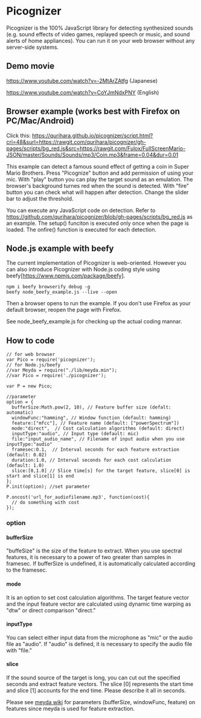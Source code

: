 Picognizer
===============

Picognizer is the 100% JavaScript library for detecting synthesized sounds (e.g. sound effects of video games, replayed speech or music, and sound alerts of home appliances).
You can run it on your web browser without any server-side systems.

## Demo movie
https://www.youtube.com/watch?v=-2MtArZAtfg (Japanese)

https://www.youtube.com/watch?v=CoYJmNdxPNY (English)


## Browser example (works best with Firefox on PC/Mac/Android)

Click this:
https://qurihara.github.io/picognizer/script.html?cri=48&surl=https://rawgit.com/qurihara/picognizer/gh-pages/scripts/bg_red.js&src=https://rawgit.com/Fulox/FullScreenMario-JSON/master/Sounds/Sounds/mp3/Coin.mp3&frame=0.04&dur=0.01

This example can detect a famous sound effect of getting a coin in Super Mario Brothers.
Press "Picognize" button and add permission of using your mic.
With "play" button you can play the target sound as an emulation.
The browser's background turnes red when the sound is detected.
With "fire" button you can check what will happen after detection.
Change the slider bar to adjust the threshold.

You can execute any JavaScript code on detection.
Refer to https://github.com/qurihara/picognizer/blob/gh-pages/scripts/bg_red.js as an example.
The setup() funciton is executed only once when the page is loaded.
The onfire() function is executed for each detection.

## Node.js example with beefy

The current implementation of Picognizer is web-oriented.
However you can also introduce Picognizer with Node.js coding style using beefy[https://www.npmjs.com/package/beefy].

    npm i beefy browserify debug -g
    beefy node_beefy_example.js --live --open

Then a browser opens to run the example.
If you don't use Firefox as your default browser, reopen the page with Firefox.

See node_beefy_example.js for checking up the actual coding mannar.

## How to code
    // for web browser
    var Pico = require('picognizer');
    // for Node.js/beefy
    //var Meyda = require("./lib/meyda.min");
    //var Pico = require('./picognizer');

    var P = new Pico;

    //parameter
    option = {
      bufferSize:Math.pow(2, 10), // Feature buffer size (defalt: automatic)
      windowFunc:"hamming", // Window function (default: hamming)
      feature:["mfcc"], // Feature name (default: ["powerSpectrum"])
      mode:"direct",  // Cost calculation algorithms (default: direct)
      inputType:"audio", // Input type (default: mic)
      file:"input_audio_name", // Filename of input audio when you use inputType:"audio"
      framesec:0.1,  // Interval seconds for each feature extraction (default: 0.02)
      duration:1.0, // Interval seconds for each cost calculation (default: 1.0)
      slice:[0,1.0] // Slice time[s] for the target feature, slice[0] is start and slice[1] is end
    };
    P.init(option); //set parameter

    P.oncost('url_for_audiofilename.mp3', function(cost){
      // do something with cost      
    });

### option
#### bufferSize
"buffeSize" is the size of the feature to extract. When you use spectral features, it is necessary to a power of two greater than samples in framesec. If bufferSize is undefined, it is automatically calculated according to the framesec.

#### mode
It is an option to set cost calculation algorithms.
The target feature vector and the input feature vector are calculated using dynamic time warping as "dtw" or direct comparison "direct."

#### inputType
You can select either input data from the microphone as "mic" or the audio file as "audio". If "audio" is defined, it is necessary to specify the audio file with "file."

#### slice
If the sound source of the target is long, you can cut out the specified seconds and extract feature vectors. The slice [0] represents the start time and slice [1] accounts for the end time. Please describe it all in seconds.

Please see [meyda wiki][] for parameters (bufferSize, windowFunc, feature) on features since meyda is used for feature extraction.

[meyda wiki]:https://github.com/meyda/meyda/wiki/audio-features "meyda wiki"
